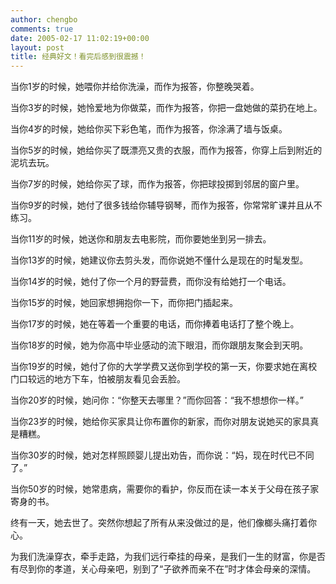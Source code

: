 ```yaml
---
author: chengbo
comments: true
date: 2005-02-17 11:02:19+00:00
layout: post
title: 经典好文！看完后感到很震撼！
---
```


当你1岁的时候，她喂你并给你洗澡，而作为报答，你整晚哭着。

当你3岁的时候，她怜爱地为你做菜，而作为报答，你把一盘她做的菜扔在地上。

当你4岁的时候，她给你买下彩色笔，而作为报答，你涂满了墙与饭桌。

当你5岁的时候，她给你买了既漂亮又贵的衣服，而作为报答，你穿上后到附近的泥坑去玩。

当你7岁的时候，她给你买了球，而作为报答，你把球投掷到邻居的窗户里。

当你9岁的时候，她付了很多钱给你辅导钢琴，而作为报答，你常常旷课并且从不练习。

当你11岁的时候，她送你和朋友去电影院，而你要她坐到另一排去。

当你13岁的时候，她建议你去剪头发，而你说她不懂什么是现在的时髦发型。

当你14岁的时候，她付了你一个月的野营费，而你没有给她打一个电话。

当你15岁的时候，她回家想拥抱你一下，而你把门插起来。

当你17岁的时候，她在等着一个重要的电话，而你捧着电话打了整个晚上。

当你18岁的时候，她为你高中毕业感动的流下眼泪，而你跟朋友聚会到天明。

当你19岁的时候，她付了你的大学学费又送你到学校的第一天，你要求她在离校门口较远的地方下车，怕被朋友看见会丢脸。

当你20岁的时候，她问你：“你整天去哪里？”而你回答：“我不想想你一样。”

当你23岁的时候，她给你买家具让你布置你的新家，而你对朋友说她买的家具真是糟糕。

当你30岁的时候，她对怎样照顾婴儿提出劝告，而你说：“妈，现在时代已不同了。”

当你50岁的时候，她常患病，需要你的看护，你反而在读一本关于父母在孩子家寄身的书。

终有一天，她去世了。突然你想起了所有从来没做过的是，他们像榔头痛打着你心。

为我们洗澡穿衣，牵手走路，为我们远行牵挂的母亲，是我们一生的财富，你是否有尽到你的孝道，关心母亲吧，别到了“子欲养而亲不在”时才体会母亲的深情。

